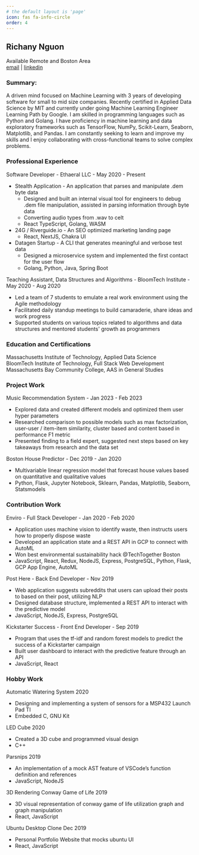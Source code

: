 ```yaml
---
# the default layout is 'page'
icon: fas fa-info-circle
order: 4
---
```


## Richany Nguon

Available Remote and Boston Area  
[email](mailto:alina.nguon@gmail.com) |
[linkedin](https://www.linkedin.com/in/richany-nguon/)

### Summary:

A driven mind focused on Machine Learning with 3 years of developing software for small to mid size companies. Recently certified in Applied Data Science by MIT and currently under going Machine Learning Engineer Learning Path by Google. I am skilled in programming languages such as Python and Golang. I have proficiency in machine learning and data exploratory frameworks such as TensorFlow, NumPy, Scikit-Learn, Seaborn, Matplotlib, and Pandas. I am constantly seeking to learn and improve my skills and I enjoy collaborating with cross-functional teams to solve complex problems.

### Professional Experience

Software Developer - Ethaeral LLC - May 2020 - Present

- Stealth Application - An application that parses and manipulate .dem byte data
  - Designed and built an internal visual tool for engineers to debug .dem file manipulation, assisted in parsing information through byte data
  - Converting audio types from .wav to celt
  - React TypeScript, Golang, WASM
- 24G / Riverguide.io - An SEO optimized marketing landing page
  - React, NextJS, Chakra UI
- Datagen Startup - A CLI that generates meaningful and verbose test data
  - Designed a microservice system and implemented the first contact for the user flow
  - Golang, Python, Java, Spring Boot

Teaching Assistant, Data Structures and Algorithms - BloomTech Institute - May 2020 - Aug 2020

- Led a team of 7 students to emulate a real work environment using the Agile methodology
- Facilitated daily standup meetings to build camaraderie, share ideas and work progress
- Supported students on various topics related to algorithms and data structures and mentored students' growth as programmers

### Education and Certifications

Massachusetts Institute of Technology, Applied Data Science  
BloomTech Institute of Technology, Full Stack Web Development  
Massachusetts Bay Community College, AAS in General Studies

### Project Work

Music Recommendation System - Jan 2023 - Feb 2023

- Explored data and created different models and optimized them user hyper parameters
- Researched comparison to possible models such as max factorization, user-user / item-item similarity, cluster based and content based in performance F1 metric
- Presented finding to a field expert, suggested next steps based on key takeaways from research and the data set

Boston House Predictor - Dec 2019 - Jan 2020

- Multivariable linear regression model that forecast house values based on quantitative and qualitative values
- Python, Flask, Jupyter Notebook, Sklearn, Pandas, Matplotlib, Seaborn, Statsmodels

### Contribution Work

Enviro - Full Stack Developer - Jan 2020 - Feb 2020

- Application uses machine vision to identify waste, then instructs users how to properly dispose waste
- Developed an application state and a REST API in GCP to connect with AutoML
- Won best environmental sustainability hack @TechTogether Boston
- JavaScript, React, Redux, NodeJS, Express, PostgreSQL, Python, Flask, GCP App Engine, AutoML

Post Here - Back End Developer - Nov 2019

- Web application suggests subreddits that users can upload their posts to based on their post, utilizing NLP
- Designed database structure, implemented a REST API to interact with the predictive model
- JavaScript, NodeJS, Express, PostgreSQL

Kickstarter Success - Front End Developer - Sep 2019

- Program that uses the tf-idf and random forest models to predict the success of a Kickstarter campaign
- Built user dashboard to interact with the predictive feature through an API
- JavaScript, React

### Hobby Work

Automatic Watering System 2020

- Designing and implementing a system of sensors for a MSP432 Launch Pad TI  
- Embedded C, GNU Kit

LED Cube 2020  

- Created a 3D cube and programmed visual design   
- C++  

Parsnips 2019   

- An implementation of a mock AST feature of VSCode’s function definition and references   
- JavaScript, NodeJS

3D Rendering Conway Game of Life 2019   

- 3D visual representation of conway game of life utilization graph and graph manipulation  
- React, JavaScript

Ubuntu Desktop Clone Dec 2019  

- Personal Portfolio Website that mocks ubuntu UI    
- React, JavaScript
